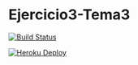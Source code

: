 # Ejercicio3-Tema3

[![Build Status](https://travis-ci.org/rubenjo7/Ejercicio3-Tema3.svg?branch=master)](https://travis-ci.org/rubenjo7/Ejercicio3-Tema3)

[![Heroku Deploy](https://www.herokucdn.com/deploy/button.svg)](https://ejercicio3iv.herokuapp.com/) 
